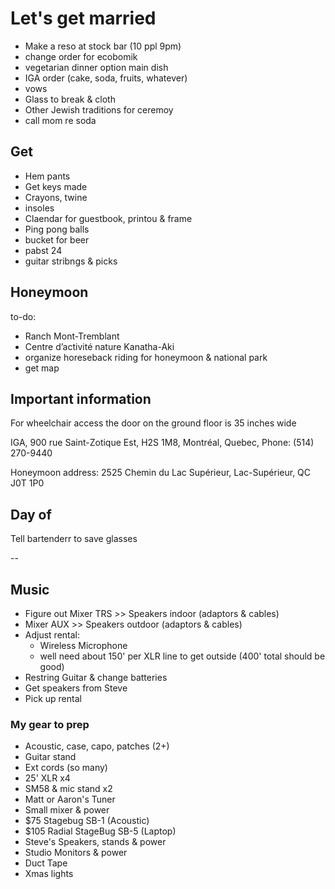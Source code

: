 # Let's get married

- Make a reso at stock bar (10 ppl 9pm)
- change order for ecobomik
- vegetarian dinner option main dish
- IGA order (cake, soda, fruits, whatever)
- vows
- Glass to break & cloth
- Other Jewish traditions for ceremoy
- call mom re soda

## Get

- Hem pants
- Get keys made
- Crayons, twine
- insoles
- Claendar for guestbook, printou & frame
- Ping pong balls
- bucket for beer
- pabst 24
- guitar stribngs & picks

## Honeymoon

to-do:

- Ranch Mont-Tremblant
- Centre d’activité nature Kanatha-Aki
- organize horeseback riding for honeymoon & national park
- get map

## Important information

For wheelchair access the door on the ground floor is 35 inches wide

IGA, 900 rue Saint-Zotique Est, H2S 1M8, Montréal, Quebec, Phone: (514) 270-9440

Honeymoon address: 2525 Chemin du Lac Supérieur, Lac-Supérieur, QC J0T 1P0

## Day of

Tell bartenderr to save glasses

--

## Music

- Figure out Mixer TRS >> Speakers indoor (adaptors & cables)
- Mixer AUX >> Speakers outdoor (adaptors & cables)
- Adjust rental:
  - Wireless Microphone
  - well need about 150' per XLR line to get outside (400' total should be good)
- Restring Guitar & change batteries
- Get speakers from Steve
- Pick up rental

### My gear to prep

- Acoustic, case, capo, patches (2+)
- Guitar stand
- Ext cords (so many)
- 25' XLR x4
- SM58 & mic stand x2
- Matt or Aaron's Tuner
- Small mixer & power
- $75 Stagebug SB-1 (Acoustic)
- $105 Radial StageBug SB-5 (Laptop)
- Steve's Speakers, stands & power
- Studio Monitors & power
- Duct Tape
- Xmas lights
